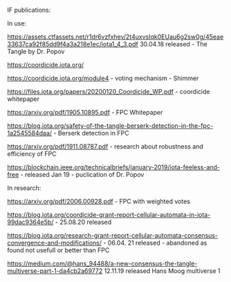 IF publications:

In use:

https://assets.ctfassets.net/r1dr6vzfxhev/2t4uxvsIqk0EUau6g2sw0g/45eae33637ca92f85dd9f4a3a218e1ec/iota1_4_3.pdf 30.04.18 released - The Tangle by Dr. Popov

https://coordicide.iota.org/

https://coordicide.iota.org/module4 - voting mechanism - Shimmer

https://files.iota.org/papers/20200120_Coordicide_WP.pdf - coordicide whitepaper

https://arxiv.org/pdf/1905.10895.pdf - FPC Whitepaper

https://blog.iota.org/safety-of-the-tangle-berserk-detection-in-the-fpc-1a2545584daa/ - Berserk detection in FPC

https://arxiv.org/pdf/1911.08787.pdf  - research about robustness and efficiency of FPC

https://blockchain.ieee.org/technicalbriefs/january-2019/iota-feeless-and-free  - released Jan 19 - puclication of Dr. Popov





In research:

https://arxiv.org/pdf/2006.00928.pdf - FPC with weighted votes

https://blog.iota.org/coordicide-grant-report-cellular-automata-in-iota-99dac9364e5b/   - 25.08.20 released 

https://blog.iota.org/research-grant-report-cellular-automata-consensus-convergence-and-modifications/ - 06.04. 21 released - abandoned as found not usefull or better than FPC

https://medium.com/@hans_94488/a-new-consensus-the-tangle-multiverse-part-1-da4cb2a69772  12.11.19 released Hans Moog multiverse 1


